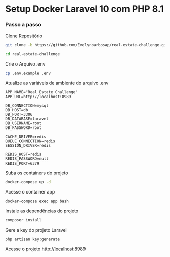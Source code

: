 
# Setup Docker Laravel 10 com PHP 8.1

### Passo a passo
Clone Repositório
```sh
git clone -b https://github.com/Evelynbarbosap/real-estate-challenge.git
```
```sh
cd real-estate-challenge
```


Crie o Arquivo .env
```sh
cp .env.example .env
```


Atualize as variáveis de ambiente do arquivo .env
```dosini
APP_NAME="Real Estate Challenge"
APP_URL=http://localhost:8989

DB_CONNECTION=mysql
DB_HOST=db
DB_PORT=3306
DB_DATABASE=laravel
DB_USERNAME=root
DB_PASSWORD=root

CACHE_DRIVER=redis
QUEUE_CONNECTION=redis
SESSION_DRIVER=redis

REDIS_HOST=redis
REDIS_PASSWORD=null
REDIS_PORT=6379
```


Suba os containers do projeto
```sh
docker-compose up -d
```


Acesse o container app
```sh
docker-compose exec app bash
```


Instale as dependências do projeto
```sh
composer install
```


Gere a key do projeto Laravel
```sh
php artisan key:generate
```


Acesse o projeto
[http://localhost:8989](http://localhost:8989)
